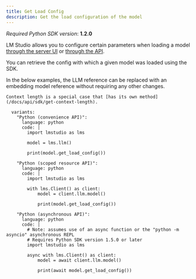 ```yaml
---
title: Get Load Config
description: Get the load configuration of the model
---
```


*Required Python SDK version*: **1.2.0**

LM Studio allows you to configure certain parameters when loading a model
[through the server UI](/docs/advanced/per-model) or [through the API](/docs/api/sdk/load-model).

You can retrieve the config with which a given model was loaded using the SDK.

In the below examples, the LLM reference can be replaced with an
embedding model reference without requiring any other changes.

```lms_protip
Context length is a special case that [has its own method](/docs/api/sdk/get-context-length).
```

```lms_code_snippet
  variants:
    "Python (convenience API)":
      language: python
      code: |
        import lmstudio as lms

        model = lms.llm()

        print(model.get_load_config())

    "Python (scoped resource API)":
      language: python
      code: |
        import lmstudio as lms

        with lms.Client() as client:
            model = client.llm.model()

            print(model.get_load_config())

    "Python (asynchronous API)":
      language: python
      code: |
        # Note: assumes use of an async function or the "python -m asyncio" asynchronous REPL
        # Requires Python SDK version 1.5.0 or later
        import lmstudio as lms

        async with lms.Client() as client:
            model = await client.llm.model()

            print(await model.get_load_config())

```
